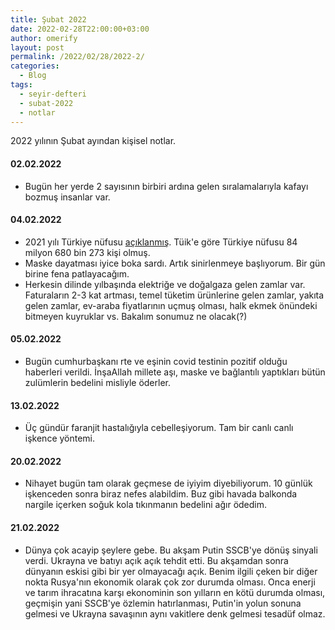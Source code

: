 ```yaml
---
title: Şubat 2022
date: 2022-02-28T22:00:00+03:00
author: omerify
layout: post
permalink: /2022/02/28/2022-2/
categories:
  - Blog
tags:
  - seyir-defteri
  - subat-2022
  - notlar
---
```


2022 yılının Şubat ayından kişisel notlar.

#### 02.02.2022

  * Bugün her yerde 2 sayısının birbiri ardına gelen sıralamalarıyla kafayı bozmuş insanlar var.

#### 04.02.2022

  * 2021 yılı Türkiye nüfusu <a href="https://data.tuik.gov.tr/Bulten/Index?p=Adrese-Dayali-Nufus-Kayit-Sistemi-Sonuclari-2021-45500" target="_blank" rel="noreferrer noopener nofollow">açıklanmış</a>. Tüik'e göre Türkiye nüfusu 84 milyon 680 bin 273 kişi olmuş.
  * Maske dayatması iyice boka sardı. Artık sinirlenmeye başlıyorum. Bir gün birine fena patlayacağım.
  * Herkesin dilinde yılbaşında elektriğe ve doğalgaza gelen zamlar var. Faturaların 2-3 kat artması, temel tüketim ürünlerine gelen zamlar, yakıta gelen zamlar, ev-araba fiyatlarının uçmuş olması, halk ekmek önündeki bitmeyen kuyruklar vs. Bakalım sonumuz ne olacak(?)

#### 05.02.2022

  * Bugün cumhurbaşkanı rte ve eşinin covid testinin pozitif olduğu haberleri verildi. İnşaAllah millete aşı, maske ve bağlantılı yaptıkları bütün zulümlerin bedelini misliyle öderler.

#### 13.02.2022
  
  * Üç gündür faranjit hastalığıyla cebelleşiyorum. Tam bir canlı canlı işkence yöntemi.

#### 20.02.2022

  * Nihayet bugün tam olarak geçmese de iyiyim diyebiliyorum. 10 günlük işkenceden sonra biraz nefes alabildim. Buz gibi havada balkonda nargile içerken soğuk kola tıkınmanın bedelini ağır ödedim.

#### 21.02.2022

  * Dünya çok acayip şeylere gebe. Bu akşam Putin SSCB'ye dönüş sinyali verdi. Ukrayna ve batıyı açık açık tehdit etti. Bu akşamdan sonra dünyanın eskisi gibi bir yer olmayacağı açık. Benim ilgili çeken bir diğer nokta Rusya'nın ekonomik olarak çok zor durumda olması. Onca enerji ve tarım ihracatına karşı ekonominin son yılların en kötü durumda olması, geçmişin yani SSCB'ye özlemin hatırlanması, Putin'in yolun sonuna gelmesi ve Ukrayna savaşının aynı vakitlere denk gelmesi tesadüf olmaz.